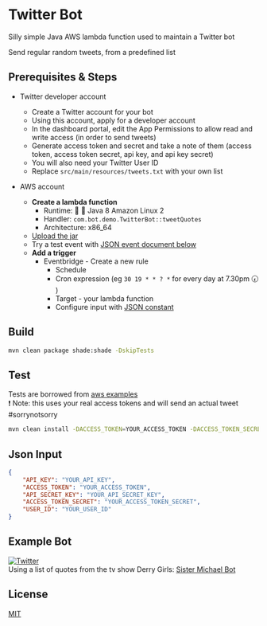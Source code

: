 # Twitter Bot

Silly simple Java AWS lambda function used to maintain a Twitter bot

Send regular random tweets, from a predefined list

## Prerequisites & Steps

* Twitter developer account
  * Create a Twitter account for your bot
  * Using this account, apply for a developer account
  * In the dashboard portal, edit the App Permissions to allow read and write access (in order to send tweets)
  * Generate access token and secret and take a note of them (access token, access token secret, api key, and api key secret)
  * You will also need your Twitter User ID
  * Replace `src/main/resources/tweets.txt` with your own list  
  

* AWS account 
    * **Create a lambda function**
      * Runtime: :older_woman: :floppy_disk: Java 8 Amazon Linux 2
      * Handler: `com.bot.demo.TwitterBot::tweetQuotes`
      * Architecture: x86_64  
    * [Upload the jar](#build)
    * Try a test event with [JSON event document below](#json-input) 
    * **Add a trigger**
      * Eventbridge - Create a new rule 
        * Schedule
        * Cron expression (eg `30 19 * * ? *` for every day at 7.30pm :clock730: )
        * Target - your lambda function
        * Configure input with [JSON constant](#json-input) 

## Build

```bash
mvn clean package shade:shade -DskipTests
```

## Test
Tests are borrowed from [aws examples](https://github.com/awsdocs/aws-lambda-developer-guide/tree/main/sample-apps/java-basic)   
:exclamation: Note: this uses your real access tokens and will send an actual tweet  #sorrynotsorry

```bash
mvn clean install -DACCESS_TOKEN=YOUR_ACCESS_TOKEN -DACCESS_TOKEN_SECRET=YOUR_ACCESS_TOKEN_SECRET -DAPI_KEY=YOUR_API_KEY -DAPI_SECRET_KEY=YOUR_API_SECRET_KEY -DUSER_ID=YOUR_USER_ID
```

## Json Input

```json
{
    "API_KEY": "YOUR_API_KEY", 
    "ACCESS_TOKEN": "YOUR_ACCESS_TOKEN", 
    "API_SECRET_KEY": "YOUR_API_SECRET_KEY",
    "ACCESS_TOKEN_SECRET": "YOUR_ACCESS_TOKEN_SECRET",
    "USER_ID": "YOUR_USER_ID"
}
```

## Example Bot
[![Twitter](https://img.shields.io/twitter/follow/SrMichaelBot.svg?style=social&label=@SrMichaelBot)](https://twitter.com/SrMichaelBot)  
Using a list of quotes from the tv show Derry Girls: [Sister Michael Bot](https://twitter.com/SrMichaelBot) 

## License
[MIT](https://choosealicense.com/licenses/mit/)